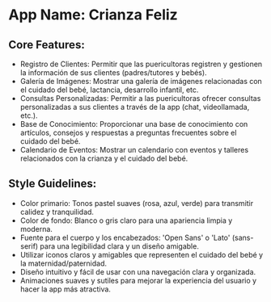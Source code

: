 # **App Name**: Crianza Feliz

## Core Features:

- Registro de Clientes: Permitir que las puericultoras registren y gestionen la información de sus clientes (padres/tutores y bebés).
- Galería de Imágenes: Mostrar una galería de imágenes relacionadas con el cuidado del bebé, lactancia, desarrollo infantil, etc.
- Consultas Personalizadas: Permitir a las puericultoras ofrecer consultas personalizadas a sus clientes a través de la app (chat, videollamada, etc.).
- Base de Conocimiento: Proporcionar una base de conocimiento con artículos, consejos y respuestas a preguntas frecuentes sobre el cuidado del bebé.
- Calendario de Eventos: Mostrar un calendario con eventos y talleres relacionados con la crianza y el cuidado del bebé.

## Style Guidelines:

- Color primario: Tonos pastel suaves (rosa, azul, verde) para transmitir calidez y tranquilidad.
- Color de fondo: Blanco o gris claro para una apariencia limpia y moderna.
- Fuente para el cuerpo y los encabezados: 'Open Sans' o 'Lato' (sans-serif) para una legibilidad clara y un diseño amigable.
- Utilizar iconos claros y amigables que representen el cuidado del bebé y la maternidad/paternidad.
- Diseño intuitivo y fácil de usar con una navegación clara y organizada.
- Animaciones suaves y sutiles para mejorar la experiencia del usuario y hacer la app más atractiva.